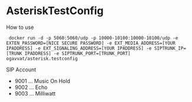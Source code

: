 # AsteriskTestConfig

How to use
```
 docker run -d -p 5060:5060/udp -p 10000-10100:10000-10100/udp -e EXTEN_PASSWORD=[NICE SECURE PASSWORD] -e EXT_MEDIA_ADDRESS=[YOUR IPADDRESS] -e EXT_SIGNALING_ADDRESS=[YOUR IPADDRESS] -e SIPTRUNK_IP=[TRUNK IPADDRESS] -e SIPTRUNK_PORT=[TRUNK_PORT] ogavvat/asterisk.testconfig
```



SIP Account

- 9001 ... Music On Hold
- 9002 ... Echo
- 9003 ... Milliwatt


